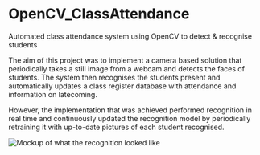 # OpenCV_ClassAttendance
Automated class attendance system using OpenCV to detect & recognise students

The aim of this project was to implement a camera based solution that periodically takes a still image from a webcam and detects the faces
of students. The system then recognises the students present and automatically updates a class register database with attendance and 
information on latecoming.

However, the implementation that was achieved performed recognition in real time and continuously updated the recognition model by periodically retraining it with up-to-date pictures of each student recognised.

![Mockup of what the recognition looked like](http://i.imgur.com/5swfQgw.png?1)
